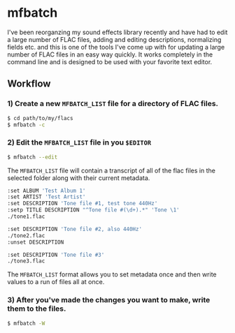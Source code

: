 # mfbatch

I've been reorganzing my sound effects library recently and have had to edit a 
large number of FLAC files, adding and editing descriptions, normalizing 
fields etc. and this is one of the tools I've come up with for updating a large
number of FLAC files in an easy way quickly. It works completely in the command
line and is designed to be used with your favorite text editor.

## Workflow

### 1) Create a new `MFBATCH_LIST` file for a directory of FLAC files.

```sh 
$ cd path/to/my/flacs 
$ mfbatch -c 
```

### 2) Edit the `MFBATCH_LIST` file in you `$EDITOR`

```sh 
$ mfbatch --edit
```

The `MFBATCH_LIST` file will contain a transcript of all of the flac files 
in the selected folder along with their current metadata.

```sh 
:set ALBUM 'Test Album 1'
:set ARTIST 'Test Artist'
:set DESCRIPTION 'Tone file #1, test tone 440Hz'
:setp TITLE DESCRIPTION "^Tone file #(\d+).*" 'Tone \1'
./tone1.flac

:set DESCRIPTION 'Tone file #2, also 440Hz'
./tone2.flac
:unset DESCRIPTION

:set DESCRIPTION 'Tone file #3'
./tone3.flac

```

The `MFBATCH_LIST` format allows you to set metadata once and then write values
to a run of files all at once.

### 3) After you've made the changes you want to make, write them to the files.

```sh 
$ mfbatch -W
```
